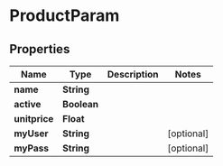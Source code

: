 
# ProductParam

## Properties
Name | Type | Description | Notes
------------ | ------------- | ------------- | -------------
**name** | **String** |  | 
**active** | **Boolean** |  | 
**unitprice** | **Float** |  | 
**myUser** | **String** |  |  [optional]
**myPass** | **String** |  |  [optional]



